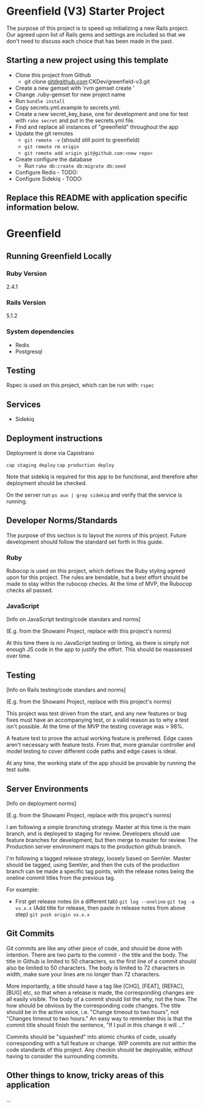 # Greenfield (V3) Starter Project

The purpose of this project is to speed up initializing a new Rails
project.  Our agreed upon list of Rails gems and settings are included so
that we don't need to discuss each choice that has been made in the past.

## Starting a new project using this template

* Clone this project from Github
  - git clone git@github.com:CKDev/greenfield-v3.git
* Create a new gemset with 'rvm gemset create <project name>'
* Change .ruby-gemset for new project name
* Run `bundle install`
* Copy secrets.yml.example to secrets.yml.
* Create a new secret_key_base, one for development and one for test with `rake secret` and put in the secrets.yml file.
* Find and replace all instances of "greenfield" throughout the app
* Update the git remotes
  * `git remote -v` (should still point to greenfield)
  * `git remote rm origin`
  * `git remote add origin git@github.com:<new repo>`
* Create configure the database
  * Run `rake db:create db:migrate db:seed`
* Configure Redis - TODO:
* Configure Sidekiq - TODO:

## Replace this README with application specific information below.

# Greenfield

## Running Greenfield Locally

### Ruby Version

2.4.1

### Rails Version

5.1.2

### System dependencies

* Redis
* Postgresql

## Testing

Rspec is used on this project, which can be run with: `rspec`

## Services

* Sidekiq

## Deployment instructions

Deployment is done via Capistrano

`cap staging deploy`
`cap production deploy`

Note that sidekiq is required for this app to be functional, and therefore after deployment should be checked.

On the server run `ps aux | grep sidekiq` and verify that the service is running.

## Developer Norms/Standards

The purpose of this section is to layout the norms of this project.  Future development should follow the standard set forth in this guide.

### Ruby

Rubocop is used on this project, which defines the Ruby styling agreed upon for this project.  The rules are bendable, but a best effort should be made to stay within the rubocop checks.  At the time of MVP, the Rubocop checks all passed.

### JavaScript

[Info on JavaScript testing/code standars and norms]

(E.g. from the Showami Project, replace with this project's norms)

At this time there is no JavaScript testing or linting, as there is simply not enough JS code in the app to justify the effort. This should be reassessed over time.

## Testing

[Info on Rails testing/code standars and norms]

(E.g. from the Showami Project, replace with this project's norms)

This project was test driven from the start, and any new features or bug fixes must have an accompanying test, or a valid reason as to why a test isn't possible. At the time of the MVP the testing coverage was > 98%.

A feature test to prove the actual working feature is preferred.  Edge cases aren't necessary with feature tests.  From that, more granular controller and model testing to cover different code paths and edge cases is ideal.

At any time, the working state of the app should be provable by running the test suite.

## Server Environments

[Info on deployment norms]

(E.g. from the Showami Project, replace with this project's norms)

I am following a simple branching strategy.  Master at this time is the main branch, and is deployed to staging for review.  Developers should use feature branches for development, but then merge to master for review. The Production server environment maps to the production github branch.

I'm following a tagged release strategy, loosely based on SemVer.  Master should be tagged, using SemVer, and then the cuts of the production branch can be made a specific tag points, with the release notes being the oneline commit titles from the previous tag.

For example:

* First get release notes (in a different tab)
`git log --oneline`
`git tag -a vx.x.x` (Add title for release, then paste in release notes from above step)
`git push origin vx.x.x`

## Git Commits

Git commits are like any other piece of code, and should be done with intention.  There are two parts to the commit - the
title and the body.  The title in Github is limited to 50 characters, so the first line of a commit should also be limited to 50 characters.  The body is limited to 72 characters in width, make sure your lines are no longer than 72 characters.

More importantly, a title should have a tag like [CHG], [FEAT], [REFAC], [BUG] etc, so that when a release is made, the corresponding changes are all easily visible.  The body of a commit should list the why, not the how.  The how should be obvious by the corresponding code changes.  The title should be in the active voice, i.e. "Change timeout to two hours", not "Changes timeout to two hours."  An easy way to remember this is that the commit title should finish the sentence, "If I pull in this change it will ..."

Commits should be "squashed" into atomic chunks of code, usually corresponding with a full feature or change.  WIP commits are not within the code standards of this project.  Any checkin should be deployable, without having to consider the surrounding commits.

## Other things to know, tricky areas of this application

...
